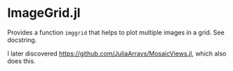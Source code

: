 # ImageGrid.jl

Provides a function `imggrid` that helps to plot multiple images in a grid. See docstring.

I later discovered https://github.com/JuliaArrays/MosaicViews.jl, which also does this.
